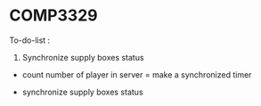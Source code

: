 # COMP3329

To-do-list :
1. Synchronize supply boxes status
- count number of player in server 
= make a  synchronized timer 
* synchronize supply boxes status
